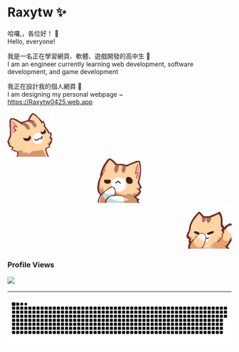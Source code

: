# Raxytw ✨
哈囉,，各位好！ 👋  
Hello, everyone!

我是一名正在學習網頁、軟體、遊戲開發的高中生 📖  
I am an engineer currently learning web development, software development, and game development

我正在設計我的個人網頁 🔭  
I am designing my personal webpage ~  
<https://Raxytw0425.web.app>

<div>
  <div align="left">
    <img src="./src/Furry-left.png" alt="Furry-果糖" width="20%">
  </div>
  <div align="center">
    <img src="./src/Furry-center.png" alt="Furry-果糖" width="20%">
  </div>
  <div align="right">
    <img src="./src/Furry-right.png" alt="Furry-果糖" width="20%">
  </div>
</div>

### Profile Views
![](https://moe-counter.glitch.me/get/@Raxytw.github.readme)

---

<picture>
  <source media="(prefers-color-scheme: dark)" srcset="https://raw.githubusercontent.com/Raxytw/Raxytw/output/github-contribution-grid-snake-dark.svg">
  <source media="(prefers-color-scheme: light)" srcset="https://raw.githubusercontent.com/Raxytw/Raxytw/output/github-contribution-grid-snake.svg">
  <img alt="github contribution grid snake animation" src="https://raw.githubusercontent.com/Raxytw/Raxytw/output/github-contribution-grid-snake.svg">
</picture>
